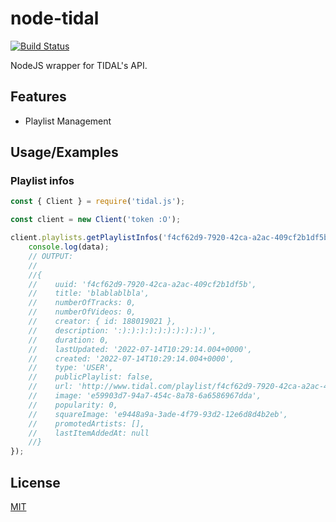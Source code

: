 
# node-tidal
[![Build Status](https://img.shields.io/endpoint.svg?url=https%3A%2F%2Factions-badge.atrox.dev%2FMawco%2Fnode-tidal%2Fbadge%3Fref%3Dmaster&style=for-the-badge)](https://github.com/Mawco/node-tidal)

NodeJS wrapper for TIDAL's API.


## Features

- Playlist Management


## Usage/Examples

### Playlist infos
```javascript
const { Client } = require('tidal.js');

const client = new Client('token :O');

client.playlists.getPlaylistInfos('f4cf62d9-7920-42ca-a2ac-409cf2b1df5b').then(data => {
    console.log(data);
    // OUTPUT:
    //
    //{
    //    uuid: 'f4cf62d9-7920-42ca-a2ac-409cf2b1df5b',
    //    title: 'blablablbla',
    //    numberOfTracks: 0,
    //    numberOfVideos: 0,
    //    creator: { id: 188019021 },
    //    description: ':):):):):):):):):):)',
    //    duration: 0,
    //    lastUpdated: '2022-07-14T10:29:14.004+0000',
    //    created: '2022-07-14T10:29:14.004+0000',
    //    type: 'USER',
    //    publicPlaylist: false,
    //    url: 'http://www.tidal.com/playlist/f4cf62d9-7920-42ca-a2ac-409cf2b1df5b',
    //    image: 'e59903d7-94a7-454c-8a78-6a6586967dda',
    //    popularity: 0,
    //    squareImage: 'e9448a9a-3ade-4f79-93d2-12e6d8d4b2eb',
    //    promotedArtists: [],
    //    lastItemAddedAt: null
    //}
});
```


## License

[MIT](https://github.com/Mawco/node-tidal/blob/master/LICENSE)

